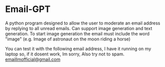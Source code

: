 # Email-GPT
 A python program designed to allow the user to moderate an email address by replying to all unread emails. Can support image generation and text generation.
 To start image generation the email must include the word "image" (e.g. Image of astronaut on the moon riding a horse)

You can test it with the following email address, I have it running on my laptop so, if it dosent work, Im sorry,
Also try not to spam.
emaillmofficial@gmail.com
